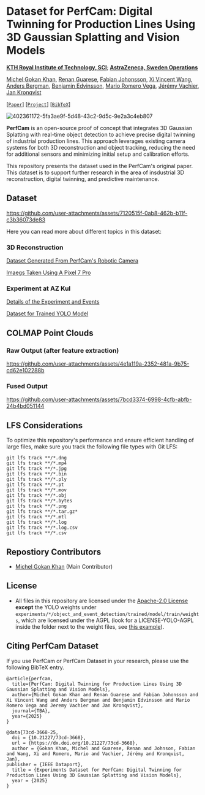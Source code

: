 # Dataset for PerfCam: Digital Twinning for Production Lines Using 3D Gaussian Splatting and Vision Models

**[KTH Royal Institute of Technology, SCI](https://www.kth.se/en/sci/skolan-for-teknikvetenskap-1.795005)**; **[AstraZeneca, Sweden Operations](https://www.astrazeneca.com/)**

[Michel Gokan Khan](https://michelgokan.github.io/), [Renan Guarese](https://renghp.github.io/), [Fabian Johonsson](https://se.linkedin.com/in/fabianmartinjohnson), [Xi Vincent Wang](https://www.kth.se/profile/wangxi), [Anders Bergman](https://se.linkedin.com/in/anders-bergman-186203), [Benjamin Edvinsson](https://se.linkedin.com/in/benjamin-edvinsson-860ba968), [Mario Romero Vega](https://www.kth.se/profile/marior), [Jérémy Vachier](https://github.com/jvachier), [Jan Kronqvist](https://www.kth.se/profile/jankr)

[[`Paper`](#)] [[`Project`](https://www.digitalfutures.kth.se/research/industrial-postdoc-projects/smart-smart-predictive-maintenance-for-the-pharmaceutical-industry/)] [[`BibTeX`](#citing-perfcam-dataset)]


![402361172-5fa3ae9f-5d48-43c2-9d5c-9e2a3c4eb807](https://github.com/user-attachments/assets/1b79665a-2188-43f0-9af4-36d14c5caf4f)


**PerfCam** is an open-source proof of concept that integrates 3D Gaussian Splatting with real-time object detection to achieve precise digital twinning of industrial production lines. This approach leverages existing camera systems for both 3D reconstruction and object tracking, reducing the need for additional sensors and minimizing initial setup and calibration efforts. 

This repository presents the dataset used in the PerfCam's original paper. This dataset is to support further research in the area of insdustrial 3D reconstruction, digital twinning, and predictive maintenance.

## Dataset

https://github.com/user-attachments/assets/7120515f-0ab8-462b-b11f-c3b36073de83

Here you can read more about different topics in this dataset:

### 3D Reconstruction
[Dataset Generated From PerfCam's Robotic Camera](experiments/az_kul_small_line/3d_reconstruction/by_perfcam/)

[Imaegs Taken Using A Pixel 7 Pro](experiments/az_kul_small_line/3d_reconstruction/by_phone)

### Experiment at AZ Kul

[Details of the Experiment and Events](experiments/az_kul_small_line/object_and_event_detection)

[Dataset for Trained YOLO Model](experiments/az_kul_small_line/object_and_event_detection/trained)

## COLMAP Point Clouds

### Raw Output (after feature extraction)

https://github.com/user-attachments/assets/4e1a119a-2352-481a-9b75-cd62e102288b

### Fused Output

https://github.com/user-attachments/assets/7bcd3374-6998-4cfb-abfb-24b4bd051144

## LFS Considerations
To optimize this repository's performance and ensure efficient handling of large files, make sure you track the following file types with Git LFS:

```
git lfs track **/*.dng
git lfs track **/*.mp4
git lfs track **/*.jpg
git lfs track **/*.bin 
git lfs track **/*.ply
git lfs track **/*.pt 
git lfs track **/*.mov
git lfs track **/*.obj
git lfs track **/*.bytes
git lfs track **/*.png
git lfs track **/*.tar.gz*
git lfs track **/*.mtl
git lfs track **/*.log
git lfs track **/*.log.csv
git lfs track **/*.csv
```

## Repostiory Contributors
- [Michel Gokan Khan](https://github.com/michelgokan) (Main Contributor)

## License
- All files in this repository are licensed under the [Apache-2.0 License](LICENSE) **except** the YOLO weights under `experiments/*/object_and_event_detection/trained/model/train/weights`, which are licensed under the AGPL (look for a LICENSE-YOLO-AGPL inside the folder next to the weight files, see [this example](experiments/az_kul_small_line/object_and_event_detection/trained/model/train/weights/LICENSE-YOLO-AGPL)). 


## Citing PerfCam Dataset
If you use PerfCam or PerfCam Dataset in your research, please use the following BibTeX entry.
```
@article{perfcam,
  title={PerfCam: Digital Twinning for Production Lines Using 3D Gaussian Splatting and Vision Models},
  author={Michel Gokan Khan and Renan Guarese and Fabian Johonsson and Xi Vincent Wang and Anders Bergman and Benjamin Edvinsson and Mario Romero Vega and Jeremy Vachier and Jan Kronqvist},
  journal={TBA},
  year={2025}
}

@data{73cd-3668-25,
  doi = {10.21227/73cd-3668},
  url = {https://dx.doi.org/10.21227/73cd-3668},
  author = {Gokan Khan, Michel and Guarese, Renan and Johnson, Fabian and Wang, Xi and Romero, Mario and Vachier, Jérémy and Kronqvist, Jan},
publisher = {IEEE Dataport},
  title = {Experiments Dataset for PerfCam: Digital Twinning for Production Lines Using 3D Gaussian Splatting and Vision Models},
  year = {2025} 
}
```
